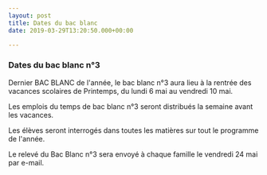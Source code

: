 ```yaml
---
layout: post
title: Dates du bac blanc
date: 2019-03-29T13:20:50.000+00:00

---
```

### Dates du bac blanc n°3

Dernier BAC BLANC de l'année, le bac blanc n°3 aura lieu à la rentrée des vacances scolaires de Printemps, du lundi 6 mai au vendredi 10 mai.

Les emplois du temps de bac blanc n°3 seront distribués la semaine avant les vacances.

Les élèves seront interrogés dans toutes les matières sur tout le programme de l'année.

Le relevé du Bac Blanc n°3 sera envoyé à chaque famille le vendredi 24 mai par e-mail.